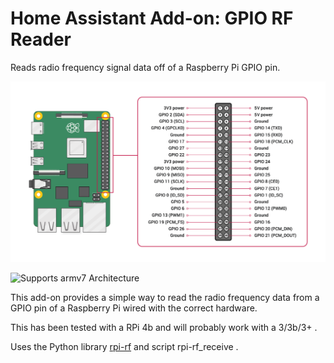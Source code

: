 # Home Assistant Add-on: GPIO RF Reader

Reads radio frequency signal data off of a Raspberry Pi GPIO pin.

![GPIO pin layout][gpio-pins]

![Supports armv7 Architecture][armv7-shield]

This add-on provides a simple way to read the radio frequency data from a GPIO pin of a Raspberry Pi wired with the correct hardware.

This has been tested with a RPi 4b and will probably work with a 3/3b/3+ .

Uses the Python library [rpi-rf] and script rpi-rf_receive .

[armv7-shield]: https://img.shields.io/badge/armv7-yes-green.svg
[rpi-rf]: https://pypi.org/project/rpi-rf/
[gpio-pins]: /GPIO.png
